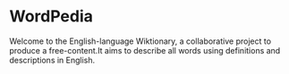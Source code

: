 # WordPedia
Welcome to the English-language Wiktionary, a collaborative project to produce a free-content.It aims to describe all words using definitions and descriptions in English.
